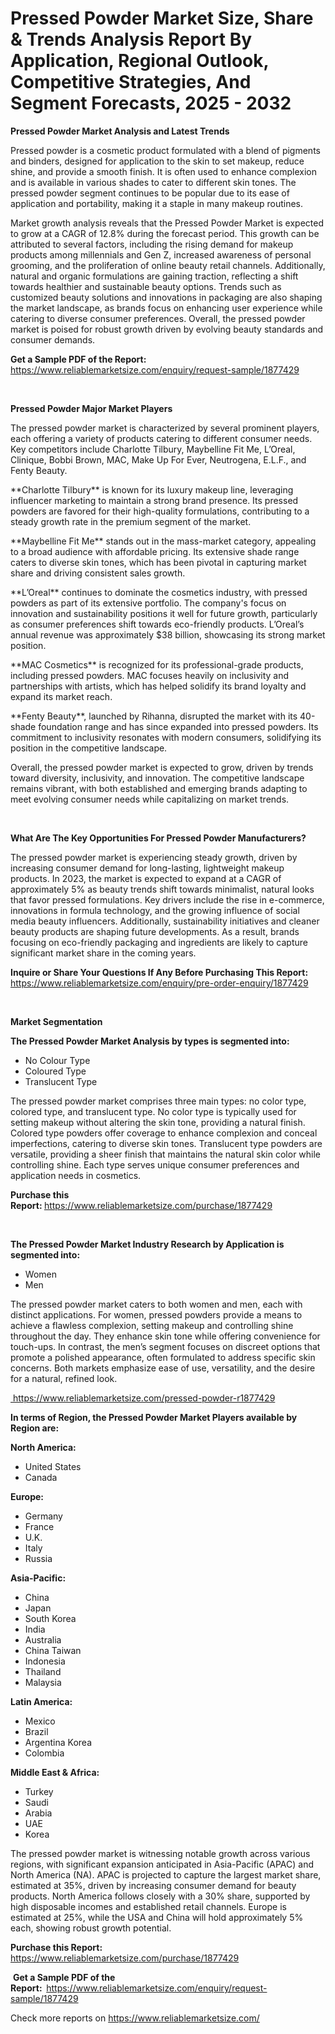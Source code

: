 <p><h1>Pressed Powder Market Size, Share & Trends Analysis Report By Application, Regional Outlook, Competitive Strategies, And Segment Forecasts, 2025 - 2032</h1></p><p><strong>Pressed Powder Market Analysis and Latest Trends</strong></p>
<p><p>Pressed powder is a cosmetic product formulated with a blend of pigments and binders, designed for application to the skin to set makeup, reduce shine, and provide a smooth finish. It is often used to enhance complexion and is available in various shades to cater to different skin tones. The pressed powder segment continues to be popular due to its ease of application and portability, making it a staple in many makeup routines.</p><p>Market growth analysis reveals that the Pressed Powder Market is expected to grow at a CAGR of 12.8% during the forecast period. This growth can be attributed to several factors, including the rising demand for makeup products among millennials and Gen Z, increased awareness of personal grooming, and the proliferation of online beauty retail channels. Additionally, natural and organic formulations are gaining traction, reflecting a shift towards healthier and sustainable beauty options. Trends such as customized beauty solutions and innovations in packaging are also shaping the market landscape, as brands focus on enhancing user experience while catering to diverse consumer preferences. Overall, the pressed powder market is poised for robust growth driven by evolving beauty standards and consumer demands.</p></p>
<p><strong>Get a Sample PDF of the Report:&nbsp;</strong> <a href="https://www.reliablemarketsize.com/enquiry/request-sample/1877429?utm_campaign=3197&utm_medium=2&utm_source=Github&utm_content=ia&utm_term=04042025&utm_id=pressed-powder">https://www.reliablemarketsize.com/enquiry/request-sample/1877429</a></p>
<p>&nbsp;</p>
<p><strong>Pressed Powder Major Market Players</strong></p>
<p><p>The pressed powder market is characterized by several prominent players, each offering a variety of products catering to different consumer needs. Key competitors include Charlotte Tilbury, Maybelline Fit Me, L’Oreal, Clinique, Bobbi Brown, MAC, Make Up For Ever, Neutrogena, E.L.F., and Fenty Beauty.</p><p>**Charlotte Tilbury** is known for its luxury makeup line, leveraging influencer marketing to maintain a strong brand presence. Its pressed powders are favored for their high-quality formulations, contributing to a steady growth rate in the premium segment of the market.</p><p>**Maybelline Fit Me** stands out in the mass-market category, appealing to a broad audience with affordable pricing. Its extensive shade range caters to diverse skin tones, which has been pivotal in capturing market share and driving consistent sales growth.</p><p>**L’Oreal** continues to dominate the cosmetics industry, with pressed powders as part of its extensive portfolio. The company's focus on innovation and sustainability positions it well for future growth, particularly as consumer preferences shift towards eco-friendly products. L’Oreal’s annual revenue was approximately $38 billion, showcasing its strong market position.</p><p>**MAC Cosmetics** is recognized for its professional-grade products, including pressed powders. MAC focuses heavily on inclusivity and partnerships with artists, which has helped solidify its brand loyalty and expand its market reach. </p><p>**Fenty Beauty**, launched by Rihanna, disrupted the market with its 40-shade foundation range and has since expanded into pressed powders. Its commitment to inclusivity resonates with modern consumers, solidifying its position in the competitive landscape.</p><p>Overall, the pressed powder market is expected to grow, driven by trends toward diversity, inclusivity, and innovation. The competitive landscape remains vibrant, with both established and emerging brands adapting to meet evolving consumer needs while capitalizing on market trends.</p></p>
<p>&nbsp;</p>
<p><strong>What Are The Key Opportunities For Pressed Powder Manufacturers?</strong></p>
<p><p>The pressed powder market is experiencing steady growth, driven by increasing consumer demand for long-lasting, lightweight makeup products. In 2023, the market is expected to expand at a CAGR of approximately 5% as beauty trends shift towards minimalist, natural looks that favor pressed formulations. Key drivers include the rise in e-commerce, innovations in formula technology, and the growing influence of social media beauty influencers. Additionally, sustainability initiatives and cleaner beauty products are shaping future developments. As a result, brands focusing on eco-friendly packaging and ingredients are likely to capture significant market share in the coming years.</p></p>
<p><strong>Inquire or Share Your Questions If Any Before Purchasing This Report:</strong> <a href="https://www.reliablemarketsize.com/enquiry/pre-order-enquiry/1877429?utm_campaign=3197&utm_medium=2&utm_source=Github&utm_content=ia&utm_term=04042025&utm_id=pressed-powder">https://www.reliablemarketsize.com/enquiry/pre-order-enquiry/1877429</a></p>
<p>&nbsp;</p>
<p><strong>Market Segmentation</strong></p>
<p><strong>The Pressed Powder Market Analysis by types is segmented into:</strong></p>
<p><ul><li>No Colour Type</li><li>Coloured Type</li><li>Translucent Type</li></ul></p>
<p><p>The pressed powder market comprises three main types: no color type, colored type, and translucent type. No color type is typically used for setting makeup without altering the skin tone, providing a natural finish. Colored type powders offer coverage to enhance complexion and conceal imperfections, catering to diverse skin tones. Translucent type powders are versatile, providing a sheer finish that maintains the natural skin color while controlling shine. Each type serves unique consumer preferences and application needs in cosmetics.</p></p>
<p><strong>Purchase this Report:&nbsp;</strong><a href="https://www.reliablemarketsize.com/purchase/1877429?utm_campaign=3197&utm_medium=2&utm_source=Github&utm_content=ia&utm_term=04042025&utm_id=pressed-powder">https://www.reliablemarketsize.com/purchase/1877429</a></p>
<p>&nbsp;</p>
<p><strong>The Pressed Powder Market Industry Research by Application is segmented into:</strong></p>
<p><ul><li>Women</li><li>Men</li></ul></p>
<p><p>The pressed powder market caters to both women and men, each with distinct applications. For women, pressed powders provide a means to achieve a flawless complexion, setting makeup and controlling shine throughout the day. They enhance skin tone while offering convenience for touch-ups. In contrast, the men’s segment focuses on discreet options that promote a polished appearance, often formulated to address specific skin concerns. Both markets emphasize ease of use, versatility, and the desire for a natural, refined look.</p></p>
<p><a href="https://www.reliablemarketsize.com/pressed-powder-r1877429?utm_campaign=3197&utm_medium=2&utm_source=Github&utm_content=ia&utm_term=04042025&utm_id=pressed-powder">&nbsp;https://www.reliablemarketsize.com/pressed-powder-r1877429</a></p>
<p><strong>In terms of Region, the Pressed Powder Market Players available by Region are:</strong></p>
<p>
    <p> <strong> North America: </strong>
        <ul>
            <li>United States</li>
            <li>Canada</li>
        </ul>
        </p> 
    <p> <strong> Europe: </strong>
        <ul>
            <li>Germany</li>
            <li>France</li>
            <li>U.K.</li>
            <li>Italy</li>
            <li>Russia</li>
        </ul>
        </p> 
    <p> <strong> Asia-Pacific: </strong>
        <ul>
            <li>China</li>
            <li>Japan</li>
            <li>South Korea</li>
            <li>India</li>
            <li>Australia</li>
            <li>China Taiwan</li>
            <li>Indonesia</li>
            <li>Thailand</li>
            <li>Malaysia</li>
        </ul>
        </p> 
    <p> <strong> Latin America: </strong>
        <ul>
            <li>Mexico</li>
            <li>Brazil</li>
            <li>Argentina Korea</li>
            <li>Colombia</li>
        </ul>
        </p> 
    <p> <strong> Middle East & Africa: </strong>
        <ul>
            <li>Turkey</li>
            <li>Saudi</li>
            <li>Arabia</li>
            <li>UAE</li>
            <li>Korea</li>
        </ul>
    </p>
    </p>
<p><p>The pressed powder market is witnessing notable growth across various regions, with significant expansion anticipated in Asia-Pacific (APAC) and North America (NA). APAC is projected to capture the largest market share, estimated at 35%, driven by increasing consumer demand for beauty products. North America follows closely with a 30% share, supported by high disposable incomes and established retail channels. Europe is estimated at 25%, while the USA and China will hold approximately 5% each, showing robust growth potential.</p></p>
<p><strong>Purchase this Report: </strong><a href="https://www.reliablemarketsize.com/purchase/1877429?utm_campaign=3197&utm_medium=2&utm_source=Github&utm_content=ia&utm_term=04042025&utm_id=pressed-powder">https://www.reliablemarketsize.com/purchase/1877429</a></p>
<p>&nbsp;<strong>Get a Sample PDF of the Report:&nbsp;&nbsp;</strong><a href="https://www.reliablemarketsize.com/enquiry/request-sample/1877429?utm_campaign=3197&utm_medium=2&utm_source=Github&utm_content=ia&utm_term=04042025&utm_id=pressed-powder">https://www.reliablemarketsize.com/enquiry/request-sample/1877429</a></p>
<p><strong></strong></p>
<p>Check more reports on <a href="https://www.reliablemarketsize.com/?utm_campaign=3197&utm_medium=2&utm_source=Github&utm_content=ia&utm_term=04042025&utm_id=pressed-powder">https://www.reliablemarketsize.com/</a></p>
